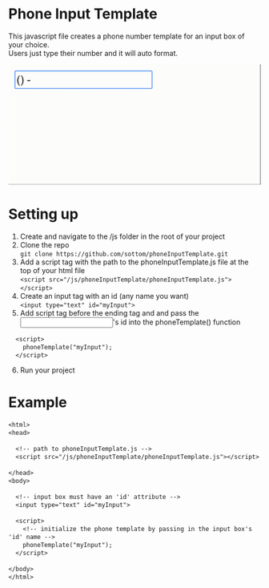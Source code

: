 # Phone Input Template

This javascript file creates a phone number template for an input box of your choice.  
Users just type their number and it will auto format.

![picture](img/phoneInputDemo.gif)

# Setting up

1. Create and navigate to the /js folder in the root of your project  
2. Clone the repo  
`git clone https://github.com/sottom/phoneInputTemplate.git`
3. Add a script tag with the path to the phoneInputTemplate.js file at the top of your html file  
`<script src="/js/phoneInputTemplate/phoneInputTemplate.js"></script>`
4. Create an input tag with an id (any name you want)  
`<input type="text" id="myInput">`
5. Add script tag before the ending </body> tag and and pass the <input>'s id into the phoneTemplate() function
```
  <script>
    phoneTemplate("myInput");
  </script>
  ```
6. Run your project  

# Example

```
<html>
<head>

  <!-- path to phoneInputTemplate.js -->
  <script src="/js/phoneInputTemplate/phoneInputTemplate.js"></script>

</head>
<body>

  <!-- input box must have an 'id' attribute -->
  <input type="text" id="myInput">

  <script>
    <!-- initialize the phone template by passing in the input box's 'id' name -->
    phoneTemplate("myInput");
  </script>

</body>
</html>
```
